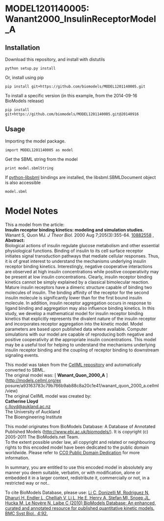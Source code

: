# MODEL1201140005: Wanant2000_InsulinReceptorModel_A

## Installation

Download this repository, and install with distutils

`python setup.py install`

Or, install using pip

`pip install git+https://github.com/biomodels/MODEL1201140005.git`

To install a specific version (in this example, from the 2014-09-16 BioModels release)

`pip install git+https://github.com/biomodels/MODEL1201140005.git@20140916`

## Usage

Importing the model package.

`import MODEL1201140005 as model`

Get the SBML string from the model

`print model.sbmlString`

If [python-libsbml](https://pypi.python.org/pypi/python-libsbml) bindings are
installed, the libsbml.SBMLDocument object is also accessible

`model.sbml`


# Model Notes


This a model from the article:  
**Insulin receptor binding kinetics: modeling and simulation studies.**   
Wanant S, Quon MJ. _J Theor Biol._ 2000 Aug 7;205(3):355-64.
[10882558](http://www.ncbi.nlm.nih.gov/pubmed/10882558) ,  
**Abstract:**   
Biological actions of insulin regulate glucose metabolism and other essential
physiological functions. Binding of insulin to its cell surface receptor
initiates signal transduction pathways that mediate cellular responses. Thus,
it is of great interest to understand the mechanisms underlying insulin
receptor binding kinetics. Interestingly, negative cooperative interactions
are observed at high insulin concentrations while positive cooperativity may
be present at low insulin concentrations. Clearly, insulin receptor binding
kinetics cannot be simply explained by a classical bimolecular reaction.
Mature insulin receptors have a dimeric structure capable of binding two
molecules of insulin. The binding affinity of the receptor for the second
insulin molecule is significantly lower than for the first bound insulin
molecule. In addition, insulin receptor aggregation occurs in response to
ligand binding and aggregation may also influence binding kinetics. In this
study, we develop a mathematical model for insulin receptor binding kinetics
that explicitly represents the divalent nature of the insulin receptor and
incorporates receptor aggregation into the kinetic model. Model parameters are
based upon published data where available. Computer simulations with our model
are capable of reproducing both negative and positive cooperativity at the
appropriate insulin concentrations. This model may be a useful tool for
helping to understand the mechanisms underlying insulin receptor binding and
the coupling of receptor binding to downstream signaling events.

This model was taken from the [CellML
repository](http://www.cellml.org/models) and automatically converted to SBML.  
The original model was: [ **Wanant_Quon_2000_A** ](http://models.cellml.org/ex
posure/a93163783c79b766b9ab88c8a20c1e41/wanant_quon_2000_a.cellml/view)  
The original CellML model was created by:  
**Catherine Lloyd**   
c.lloyd@aukland.ac.nz  
The University of Auckland  
The Bioengineering Institute  

This model originates from BioModels Database: A Database of Annotated
Published Models (http://www.ebi.ac.uk/biomodels/). It is copyright (c)
2005-2011 The BioModels.net Team.  
To the extent possible under law, all copyright and related or neighbouring
rights to this encoded model have been dedicated to the public domain
worldwide. Please refer to [CC0 Public Domain
Dedication](http://creativecommons.org/publicdomain/zero/1.0/) for more
information.

In summary, you are entitled to use this encoded model in absolutely any
manner you deem suitable, verbatim, or with modification, alone or embedded it
in a larger context, redistribute it, commercially or not, in a restricted way
or not..  
  
To cite BioModels Database, please use: [Li C, Donizelli M, Rodriguez N,
Dharuri H, Endler L, Chelliah V, Li L, He E, Henry A, Stefan MI, Snoep JL,
Hucka M, Le Novère N, Laibe C (2010) BioModels Database: An enhanced, curated
and annotated resource for published quantitative kinetic models. BMC Syst
Biol., 4:92.](http://www.ncbi.nlm.nih.gov/pubmed/20587024)


